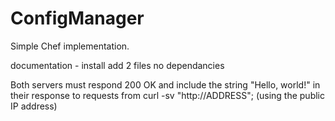 # ConfigManager
Simple Chef implementation.

documentation - 
install
add 2 files
no dependancies

Both servers must respond 200 OK and include the string "Hello, world!" in their response to requests from curl -sv "http://ADDRESS"; (using the public IP address)